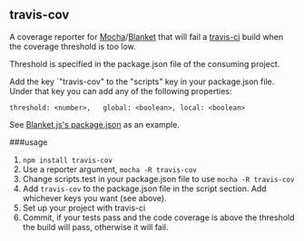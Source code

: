 ## travis-cov

A coverage reporter for [Mocha](http://visionmedia.github.com/mocha/)/[Blanket](http://blanketjs.org/) that will fail a [travis-ci](https://travis-ci.org/) build when the coverage threshold is too low.

Threshold is specified in the package.json file of the consuming project.

Add the key `"travis-cov" to the "scripts" key in your package.json file.  Under that key you can add any of the following properties:

`threshold: <number>,  
global: <boolean>,
local: <boolean>`  

See [Blanket.js's package.json](https://github.com/alex-seville/blanket/blob/master/package.json#L42) as an example.

###usage
1. `npm install travis-cov`
2. Use a reporter argument, `mocha -R travis-cov`
3. Change scripts.test in your package.json file to use `mocha -R travis-cov`
4. Add `travis-cov` to the package.json file in the script section.  Add whichever keys you want (see above).
5. Set up your project with travis-ci
6. Commit, if your tests pass and the code coverage is above the threshold the build will pass, otherwise it will fail.
